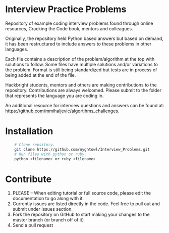 Interview Practice Problems
==================

Repository of example coding interview problems found through online resources,
Cracking the Code book, mentors and colleagues.

Originally, the repository held  Python based answers but based on demand, it 
has been restructured to include answers to these problems in other languages.

Each file contains a description of the problem/algorithm at the top with
solutions to follow. Some files have multiple solutions and/or variations to
the problem. Format is still being standardized but tests are in process of
being added at the end of the file.

Hackbright students, mentors and others are making contributions to the repository.
Contributions are always welcomed. Please submit to the folder that represents the 
language you are coding in.

An additional resource for interview questions and answers can be found at: 
https://github.com/mmihaljevic/algortihms_challenges.

Installation
============

```bash
    # Clone repsitory.
    git clone https://github.com/nyghtowl/Interview_Problems.git
    # Run files with python or ruby.
    python <filename> or ruby <filename>
```


Contribute
============

1. PLEASE – When editing tutorial or full source code, please edit the documentation to go along with it.
2. Currently issues are listed directly in the code. Feel free to pull out and submit under Issues section.
2. Fork the repository on GitHub to start making your changes to the master branch (or branch off of it)
3. Send a pull request

